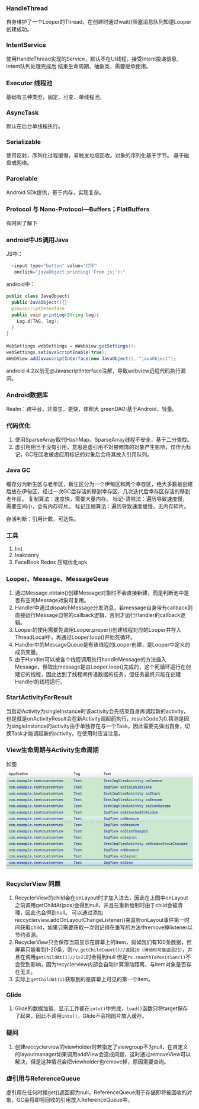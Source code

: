 ### HandleThread

自身维护了一个Looper的Thread，在创建时通过wait()阻塞消息队列知道Looper创建成功。

### IntentService
使用HandleThread实现的Service，默认不在UI线程，接受Intent投递信息，Intent队列处理完成后
结束生命周期。抽象类，需要继承使用。

### Executor 线程池
基础有三种类型，固定、可变、单线程池。

### AsyncTask
默认在后台单线程执行。

### Serializable
使用反射，序列化过程缓慢，易触发垃圾回收。对象的序列化基于字节。
基于磁盘或网络。

### Parcelable
Android SDk提供，基于内存，实现复杂。

### Protocol 与 Nano-Protocol—Buffers；FlatBuffers
有时间了解下

### android中JS调用Java
JS中：

``` Javascript
  <input type="button" value="打印"
   onclick="javaObject.printLog('From js;');"
```

android中：

``` java
public class JavaObject{
  public JavaObject(){}
  @JavascriptInterface
  public void printLog(String log){
    Log.d(TAG, log);
  }
}

WebSettings webSettings = mWebView.getSettings();
webSettings.setJavaScriptEnable(true);
mWebView.addJavascriptInterface(new JavaObject(), "javaObject");
```

android 4.2以前无@JavascriptInterface注解，导致webview远程代码执行漏洞。


### Android数据库
Realm：跨平台，非原生，更快，体积大
greenDAO:基于Android，轻量。

### 代码优化

1. 使用SparseArray取代HashMap。SparseArray线程不安全，基于二分查找。
2. 虚引用相当于没有引用，意思是虚引用不对被修饰的对象产生影响，仅作为标记，GC在回收被虚应用标记的对象后会将其放入引用队列。

### Java GC
缓存分为新生区与老年区，新生区分为一个伊甸区和两个幸存区，绝大多数被创建后放在伊甸区，经过一次GC后存活的移到幸存区，几次迭代后幸存区存活的移到老年区。
复制算法：速度快，需要大量内存。
标记-清除法：遍历导致速度慢，需要空间小，会有内存碎片。
标记压缩算法：遍历导致速度缓慢，无内存碎片。

存活判断：引用计数，可达性。

### 工具
1. lint
2. leakcanry
3. FaceBook Redex 压缩优化apk

### Looper、Message、MessageQeue
1. 通过Message.obtain()创建Message对象时不会直接新建，而是判断池中是否有空闲Message对象可复用。
2. Handler中通过dispatchMessage分发消息，若message自身带有callback则直接运行Message自带的callback逻辑，否则才运行Handler的callback逻辑。
3. Looper的使用需要先调用Looper.preper()创建线程对应的Looper并存入ThreadLocal中，再通过Looper.loop()开始死循环。
4. Handler中的MessageQueue是有该线程的Looper创建，是Looper中定义的成员变量。
4. 由于Handler可以被各个线程调用执行handleMessage的方法插入Message，但取出message是由Looper.loop()完成的，这个死循环运行在创建它的线程，因此达到了线程间传递数据的任务，但任务最终只能在创建Handler的线程运行。

### StartActivityForResult
当启动Activity为singleInstance时该activity会先结束自身再调起新的activity，也是就是onActivityResult会在新Activity调起前执行，resultCode为0.猜测是因为singleInstance的activity由于单独存在与一个Task，因此需要先弹出自身，切换Task才能调起新的activity，在使用时应当注意。

### View生命周期与Activity生命周期
如图![进入Project Structure](/imgs/view&activity%20life%20circle.png)

### RecyclerView 问题
1. RecyclerView的child会在onLayout时才加入进去，因此在上图中onLayout之前调用getChildAt(pos)会得到null，并且在重新绘制时由于child会被清理，因此也会得到null。
可以通过添加reccyclerview.addOnLayoutChangeListener()来监听onLayout事件第一时间获取child，如果只需要获取一次则记得在重写的方法中remove掉listener以节约资源。
2. RecyclerView只会保存当前显示在屏幕上的item，假如我们有100条数据，但屏幕只能看到1-20条，则`rv.getChildCount()//返回20（滑动时可能返回21）`，并且在调用`getChildAt(i)//i>21`时会得到null
但是`rv.smoothToPosition(i)`不会受到影响，因为recyclerview内部会自动计算滑动距离，与item对象是否存在无关。
3. 实际上`getChildAt(i)`获取到的是屏幕上可见的第一个item。

### Glide
1. Glide的数据加载、显示工作都在`into()`中完成，`load()`函数只将target保存了起来，因此不调用`into()`，Glide不会把图片放入缓存。

### 疑问
  1. 创建reccyclerview的viewholder时若指定了viewgroup不为null，在自定义的layoutmanager如果调用addView会造成问题，这时通过removeView可以解决，但是这种情况会把viewholder也remove掉，原因需要查询。

### 虚引用与ReferenceQueue
虚引用在任何时候get()返回都为null，ReferenceQueue用于存储即将被回收的对象，GC会将即将回收的引用放入ReferenceQueue中。
